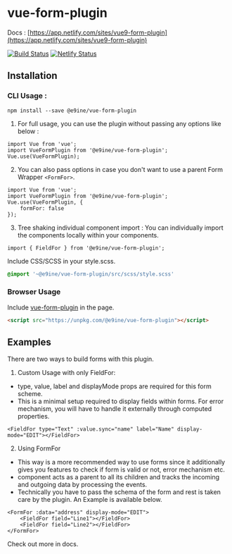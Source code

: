 # vue-form-plugin
Docs : [https://app.netlify.com/sites/vue9-form-plugin](https://app.netlify.com/sites/vue9-form-plugin)

[![Build Status](https://travis-ci.org/sharvilak11/vue-form-plugin.svg?branch=master)](https://travis-ci.org/sharvilak11/vue-form-plugin)
[![Netlify Status](https://api.netlify.com/api/v1/badges/e3f2cb11-e545-4955-bde2-b2601ea51a40/deploy-status)](https://app.netlify.com/sites/vue9-form-plugin/deploys)

## Installation

### CLI Usage :
```
npm install --save @e9ine/vue-form-plugin 
```

1. For full usage, you can use the plugin without passing any options like below :

```vue
import Vue from 'vue';
import VueFormPlugin from '@e9ine/vue-form-plugin';
Vue.use(VueFormPlugin);
```

2. You can also pass options in case you don't want to use a parent Form Wrapper `<FormFor>`.

```vue
import Vue from 'vue';
import VueFormPlugin from '@e9ine/vue-form-plugin';
Vue.use(VueFormPlugin, {
    formFor: false
});
```

3. Tree shaking individual component import : You can individually import the components locally within your components.
```vue
import { FieldFor } from '@e9ine/vue-form-plugin';
```

Include CSS/SCSS in your style.scss.

```scss
@import '~@e9ine/vue-form-plugin/src/scss/style.scss'
```

### Browser Usage

Include [vue-form-plugin](./dist/bue-form-plugin.min.js) in the page.

```html
<script src="https://unpkg.com/@e9ine/vue-form-plugin"></script>
```

## Examples

There are two ways to build forms with this plugin.

1. Custom Usage with only FieldFor: 
- type, value, label and displayMode props are required for this form scheme.
- This is a minimal setup required to display fields within forms. For error mechanism, you will have to handle it externally through computed properties.
```vue
<FieldFor type="Text" :value.sync="name" label="Name" display-mode="EDIT"></FieldFor>
```

2. Using FormFor
- This way is a more recommended way to use forms since it additionally gives you features to check if form is valid or not, error mechanism etc.
- <FormFor> component acts as a parent to all its <FieldFor> children and tracks the incoming and outgoing data by processing the events.
- Technically you have to pass the schema of the form and rest is taken care by the plugin. An Example is available below. 
```vue
<FormFor :data="address" display-mode="EDIT">
    <FieldFor field="Line1"></FieldFor>
    <FieldFor field="Line2"></FieldFor>
</FormFor>
```

Check out more in docs.

